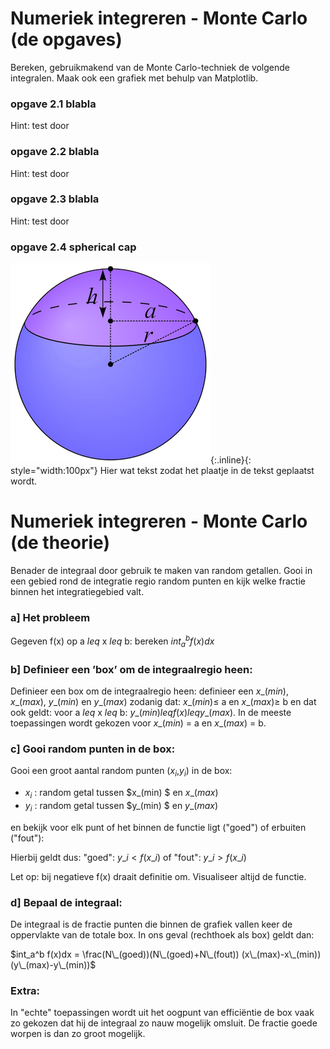 # Numeriek integreren - Monte Carlo (de opgaves)

Bereken, gebruikmakend van de Monte Carlo-techniek de volgende integralen. 
Maak ook een grafiek met behulp van Matplotlib.

### opgave 2.1 blabla
Hint: test door

### opgave 2.2 blabla
Hint: test door

### opgave 2.3 blabla
Hint: test door

### opgave 2.4 spherical cap

![Spherical Cap](SphericalCap.png){:.inline}{: style="width:100px"} Hier wat tekst zodat het plaatje in de tekst geplaatst wordt.

# Numeriek integreren - Monte Carlo (de theorie)

Benader de integraal door gebruik te maken van random getallen. Gooi in 
een gebied rond de integratie regio random punten en kijk welke fractie 
binnen het integratiegebied valt.

### a] Het probleem

Gegeven f(x) op a $leq$ x $leq$ b: bereken $int_a^b f(x)dx$

### b] Definieer een ’box’ om de integraalregio heen:

Definieer een box om de integraalregio heen: definieer een 
$x\_(min)$, $x\_(max)$, $y\_(min)$ en $y\_(max)$ zodanig 
dat: $x\_(min) \leq$ a en $x\_(max) \geq$ b en dat ook geldt: 
voor a $leq$ x $leq$ b: $y\_(min) leq f(x) leq y\_(max)$. 
In de meeste toepassingen wordt gekozen voor $x\_(min)$ = a en $x\_(max)$ = b.

### c] Gooi random punten in de box:

Gooi een groot aantal random punten ($x_i$,$y_i$) in de box:

  * $x_i$ : random getal tussen $x\_(min) $ en $x\_(max)$
  * $y_i$ :	random getal tussen $y\_(min) $ en $y\_(max)$

en bekijk voor elk punt of het binnen de functie ligt ("goed") of erbuiten ("fout"):

Hierbij geldt dus: "goed": $y\_i < f(x\_i)$ of "fout": $y\_i > f(x\_i)$

Let op: bij negatieve f(x) draait definitie om. Visualiseer altijd de functie.

### d] Bepaal de integraal:

De integraal is de fractie punten die binnen de grafiek vallen keer de 
oppervlakte van de totale box. In ons geval (rechthoek als box) geldt dan:

$int_a^b f(x)dx = \frac(N\_(goed))(N\_(goed)+N\_(fout)) (x\_(max)-x\_(min)) (y\_(max)-y\_(min))$

### Extra:

In "echte" toepassingen wordt uit het oogpunt van efficiëntie de box vaak zo gekozen dat hij de integraal zo nauw mogelijk omsluit. De fractie goede worpen is dan zo groot mogelijk.
